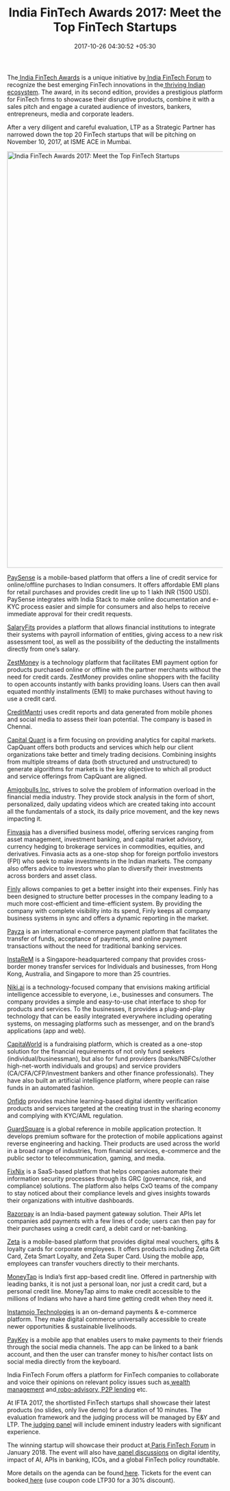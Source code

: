 ﻿---
title: 'India FinTech Awards 2017: Meet the Top  FinTech Startups'
date: 2017-10-26 04:30:52 +05:30
categories:
- Fintech
- India
- Insights
tags:
- Amigobulls Inc.
- Asia
- Capital Quant
- Credit Vidya
- Europe
- Finly
- Finvasia
- FixNix
- GuardSquare
- insights
- Instamojo Technologies
- Instarem
- MoneyTap
- Niki.ai
- Onfido
- PayKey
- PaySense
- payza
- Razorpay
- SalaryFits
- US
- ZestMoney
- Zeta
layout: post
type: post
status: publish
category:
- Fintech
- India
- Insights
Markets:
- Amigobulls Inc.
- Asia
- Capital Quant
- Credit Vidya
- Europe
- Finly
- Finvasia
- FixNix
- GuardSquare
- insights
- Instamojo Technologies
- Instarem
- MoneyTap
- Niki.ai
- Onfido
- PayKey
- PaySense
- payza
- Razorpay
- SalaryFits
- US
- ZestMoney
- Zeta
Person: MEDICI Team
---

<p>The<a href="https://indiafintech.com/"> India FinTech Awards</a> is a unique initiative by<a href="https://indiafintech.com/forum"> India FinTech Forum</a> to recognize the best emerging FinTech innovations in the<a href="https://letstalkpayments.com/why-global-fintechs-should-look-at-india-market/"> thriving Indian ecosystem</a>. The award, in its second edition, provides a prestigious platform for FinTech firms to showcase their disruptive products, combine it with a sales pitch and engage a curated audience of investors, bankers, entrepreneurs, media and corporate leaders.</p>
<p>After a very diligent and careful evaluation, LTP as a Strategic Partner has narrowed down the top 20 FinTech startups that will be pitching on November 10, 2017, at ISME ACE in Mumbai.</p>
<p><img class="aligncenter size-full wp-image-28298" src="https://s3-us-west-2.amazonaws.com/go-medici/uploads/2017/10/IFTA-logo-wall-new.png" alt="India FinTech Awards 2017: Meet the Top FinTech Startups" width="2004" height="972" /></p>
<p></p>
<p><a href="https://www.gopaysense.com/">PaySense</a> is a mobile-based platform that offers a line of credit service for online/offline purchases to Indian consumers. It offers affordable EMI plans for retail purchases and provides credit line up to 1 lakh INR (1500 USD). PaySense integrates with India Stack to make online documentation and e-KYC process easier and simple for consumers and also helps to receive immediate approval for their credit requests.</p>
<p><a href="http://www.salaryfits.com/">SalaryFits</a> provides a platform that allows financial institutions to integrate their systems with payroll information of entities, giving access to a new risk assessment tool, as well as the possibility of the deducting the installments directly from one’s salary.</p>
<p><a href="https://zestmoney.in/">ZestMoney</a> is a technology platform that facilitates EMI payment option for products purchased online or offline with the partner merchants without the need for credit cards. ZestMoney provides online shoppers with the facility to open accounts instantly with banks providing loans. Users can then avail equated monthly installments (EMI) to make purchases without having to use a credit card.</p>
<p><a href="https://www.creditmantri.com/">CreditMantri</a> uses credit reports and data generated from mobile phones and social media to assess their loan potential. The company is based in Chennai.</p>
<p><a href="http://www.capquant.com/">Capital Quant</a> is a firm focusing on providing analytics for capital markets. CapQuant offers both products and services which help our client organizations take better and timely trading decisions. Combining insights from multiple streams of data (both structured and unstructured) to generate algorithms for markets is the key objective to which all product and service offerings from CapQuant are aligned.</p>
<p><a href="https://amigobulls.com/">Amigobulls Inc.</a> strives to solve the problem of information overload in the financial media industry. They provide stock analysis in the form of short, personalized, daily updating videos which are created taking into account all the fundamentals of a stock, its daily price movement, and the key news impacting it.</p>
<p><a href="https://www.finvasia.com/">Finvasia</a> has a diversified business model, offering services ranging from asset management, investment banking, and capital market advisory, currency hedging to brokerage services in commodities, equities, and derivatives. Finvasia acts as a one-stop shop for foreign portfolio investors (FPI) who seek to make investments in the Indian markets. The company also offers advice to investors who plan to diversify their investments across borders and asset class.</p>
<p><a href="https://www.finly.io/">Finly</a> allows companies to get a better insight into their expenses. Finly has been designed to structure better processes in the company leading to a much more cost-efficient and time-efficient system. By providing the company with complete visibility into its spend, Finly keeps all company business systems in sync and offers a dynamic reporting in the market.</p>
<p><a href="https://www.payza.com/">Payza</a> is an international e-commerce payment platform that facilitates the transfer of funds, acceptance of payments, and online payment transactions without the need for traditional banking services.</p>
<p><a href="https://www.instarem.com/">InstaReM</a> is a Singapore-headquartered company that provides cross-border money transfer services for Individuals and businesses, from Hong Kong, Australia, and Singapore to more than 25 countries.</p>
<p><a href="https://niki.ai/">Niki.ai</a> is a technology-focused company that envisions making artificial intelligence accessible to everyone, i.e., businesses and consumers. The company provides a simple and easy-to-use chat interface to shop for products and services. To the businesses, it provides a plug-and-play technology that can be easily integrated everywhere including operating systems, on messaging platforms such as messenger, and on the brand’s applications (app and web). </p>
<p><a href="https://www.capitaworld.com/">CapitaWorld</a> is a fundraising platform, which is created as a one-stop solution for the financial requirements of not only fund seekers (individual/businessman), but also for fund providers (banks/NBFCs/other high-net-worth individuals and groups) and service providers (CA/CFA/CFP/investment bankers and other finance professionals). They have also built an artificial intelligence platform, where people can raise funds in an automated fashion.</p>
<p><a href="https://onfido.com/">Onfido</a> provides machine learning-based digital identity verification products and services targeted at the creating trust in the sharing economy and complying with KYC/AML regulation.</p>
<p><a href="https://www.guardsquare.com/en">GuardSquare</a> is a global reference in mobile application protection. It develops premium software for the protection of mobile applications against reverse engineering and hacking. Their products are used across the world in a broad range of industries, from financial services, e-commerce and the public sector to telecommunication, gaming, and media.</p>
<p><a href="https://fixnix.co/">FixNix</a> is a SaaS-based platform that helps companies automate their information security processes through its GRC (governance, risk, and compliance) solutions. The platform also helps CxO teams of the company to stay noticed about their compliance levels and gives insights towards their organizations with intuitive dashboards.</p>
<p><a href="https://razorpay.com/">Razorpay</a> is an India-based payment gateway solution. Their APIs let companies add payments with a few lines of code; users can then pay for their purchases using a credit card, a debit card or net-banking.</p>
<p><a href="https://zeta.in/">Zeta</a> is a mobile-based platform that provides digital meal vouchers, gifts &amp; loyalty cards for corporate employees. It offers products including Zeta Gift Card, Zeta Smart Loyalty, and Zeta Super Card. Using the mobile app, employees can transfer vouchers directly to their merchants.</p>
<p><a href="https://www.moneytap.com/">MoneyTap</a> is India’s first app-based credit line. Offered in partnership with leading banks, it is not just a personal loan, nor just a credit card, but a personal credit line. MoneyTap aims to make credit accessible to the millions of Indians who have a hard time getting credit when they need it.</p>
<p><a href="https://www.instamojo.com/">Instamojo Technologies</a> is an on-demand payments &amp; e-commerce platform. They make digital commerce universally accessible to create newer opportunities &amp; sustainable livelihoods.</p>
<p><a href="http://www.paykey.com/">PayKey</a> is a mobile app that enables users to make payments to their friends through the social media channels. The app can be linked to a bank account, and then the user can transfer money to his/her contact lists on social media directly from the keyboard.</p>
<p>India FinTech Forum offers a platform for FinTech companies to collaborate and voice their opinions on relevant policy issues such as<a href="http://www.business-standard.com/article/markets/fintech-firms-fret-over-uncertainty-in-sebi-s-investment-advisory-norms-117100300001_1.html"> wealth management</a> and<a href="http://premium.thehindubusinessline.com/portfolio/mutual-funds/mutual-funds-sahi-hai-if-you-bridge-the-advice-gap/article9918418.ece"> robo-advisory</a>,<a href="http://www.livemint.com/Industry/hRoVwVIZrYEmtuSzSd4PaO/P2P-lending-firms-to-be-regulated-by-RBI.html"> P2P lending</a> etc.</p>
<p>At IFTA 2017, the shortlisted FinTech startups shall showcase their latest products (no slides, only live demo) for a duration of 10 minutes. The evaluation framework and the judging process will be managed by E&amp;Y and LTP. The<a href="http://indiafintech.com/judges-and-delegates/"> judging panel</a> will include eminent industry leaders with significant experience.</p>
<p>The winning startup will showcase their product at<a href="http://www.parisfintechforum.com/"> Paris FinTech Forum</a> in January 2018. The event will also have<a href="https://indiafintech.com/agenda"> panel discussions</a> on digital identity, impact of AI, APIs in banking, ICOs, and a global FinTech policy roundtable.</p>
<p>More details on the agenda can be found<a href="https://indiafintech.com/agenda/"> here</a>. Tickets for the event can booked<a href="https://indiafintech.com/#book"> here</a> (use coupon code LTP30 for a 30% discount).</p>
